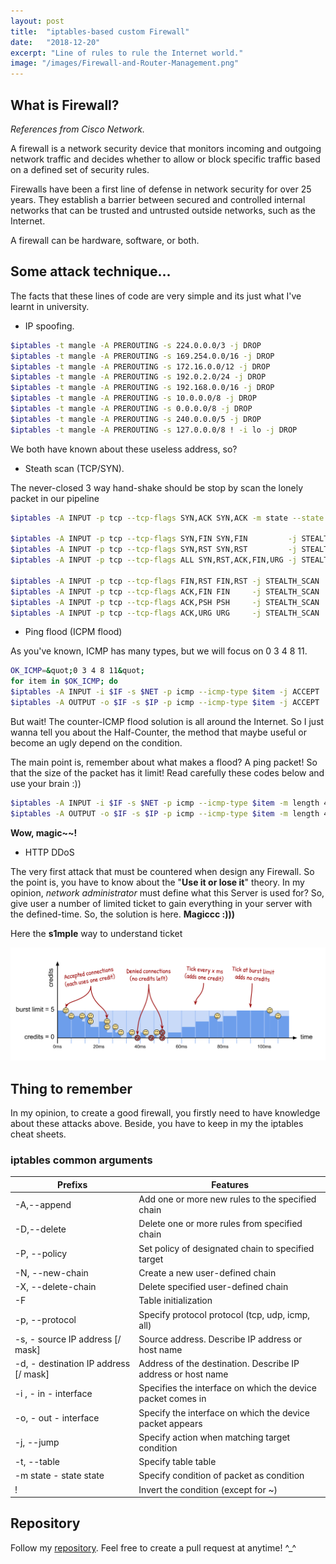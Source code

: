 ```yaml
---
layout: post
title:  "iptables-based custom Firewall"
date:   "2018-12-20"
excerpt: "Line of rules to rule the Internet world."
image: "/images/Firewall-and-Router-Management.png"
---
```


## What is Firewall?
*References from Cisco Network.*

A firewall is a network security device that monitors incoming and outgoing network traffic and decides whether to allow or block specific traffic based on a defined set of security rules.

Firewalls have been a first line of defense in network security for over 25 years. They establish a barrier between secured and controlled internal networks that can be trusted and untrusted outside networks, such as the Internet. 

A firewall can be hardware, software, or both.

## Some attack technique...

The facts that these lines of code are very simple and its just what I've learnt in university.
- IP spoofing.

```bash
$iptables -t mangle -A PREROUTING -s 224.0.0.0/3 -j DROP 
$iptables -t mangle -A PREROUTING -s 169.254.0.0/16 -j DROP 
$iptables -t mangle -A PREROUTING -s 172.16.0.0/12 -j DROP 
$iptables -t mangle -A PREROUTING -s 192.0.2.0/24 -j DROP 
$iptables -t mangle -A PREROUTING -s 192.168.0.0/16 -j DROP 
$iptables -t mangle -A PREROUTING -s 10.0.0.0/8 -j DROP 
$iptables -t mangle -A PREROUTING -s 0.0.0.0/8 -j DROP 
$iptables -t mangle -A PREROUTING -s 240.0.0.0/5 -j DROP 
$iptables -t mangle -A PREROUTING -s 127.0.0.0/8 ! -i lo -j DROP
```

We both have known about these useless address, so?
- Steath scan (TCP/SYN).

The never-closed 3 way hand-shake should be stop by scan the lonely packet in our pipeline

```bash
$iptables -A INPUT -p tcp --tcp-flags SYN,ACK SYN,ACK -m state --state NEW -j STEALTH_SCAN

$iptables -A INPUT -p tcp --tcp-flags SYN,FIN SYN,FIN         -j STEALTH_SCAN
$iptables -A INPUT -p tcp --tcp-flags SYN,RST SYN,RST         -j STEALTH_SCAN
$iptables -A INPUT -p tcp --tcp-flags ALL SYN,RST,ACK,FIN,URG -j STEALTH_SCAN

$iptables -A INPUT -p tcp --tcp-flags FIN,RST FIN,RST -j STEALTH_SCAN
$iptables -A INPUT -p tcp --tcp-flags ACK,FIN FIN     -j STEALTH_SCAN
$iptables -A INPUT -p tcp --tcp-flags ACK,PSH PSH     -j STEALTH_SCAN
$iptables -A INPUT -p tcp --tcp-flags ACK,URG URG     -j STEALTH_SCAN
```


- Ping flood (ICPM flood)

As you've known, ICMP has many types, but we will focus on 0 3 4 8 11.

```bash
OK_ICMP=&quot;0 3 4 8 11&quot;
for item in $OK_ICMP; do
$iptables -A INPUT -i $IF -s $NET -p icmp --icmp-type $item -j ACCEPT
$iptables -A OUTPUT -o $IF -s $IP -p icmp --icmp-type $item -j ACCEPT
```
But wait! The counter-ICMP flood solution is all around the Internet. So I just wanna tell you about the Half-Counter, the method that maybe useful or become an ugly depend on the condition.

The main point is, remember about what makes a flood? A ping packet! So that the size of the packet has it limit! Read carefully these codes below and use your brain :))

```bash
$iptables -A INPUT -i $IF -s $NET -p icmp --icmp-type $item -m length 42:43 -m limit --limit 1/s --limit-burst 1 -j ACCEPT
$iptables -A OUTPUT -o $IF -s $IP -p icmp --icmp-type $item -m length 42:43 -m limit --limit 1/s --limit-burst 1 -j ACCEPT
```
**Wow, magic~~!**

- HTTP DDoS

The very first attack that must be countered when design any Firewall. So the point is, you have to know about the "**Use it or lose it**" theory. In my opinion, *network administrator* must define what this Server is used for? So, give user a number of limited ticket to gain everything in your server with the defined-time. So, the solution is here. **Magiccc :)))**

Here the **s1mple** way to understand ticket


![Thing that have unlimted power](/images/http_ticket.png)

## Thing to remember

In my opinion, to create a good firewall, you firstly need to have knowledge about these attacks above. Beside, you have to keep in my the iptables cheat sheets.

### iptables common arguments

Prefixs | Features
------- | -------
-A,--append | Add one or more new rules to the specified chain
-D,--delete | Delete one or more rules from specified chain
-P, --policy| Set policy of designated chain to specified target
-N, --new-chain| Create a new user-defined chain
-X, --delete-chain | Delete specified user-defined chain
-F    | Table initialization
-p, --protocol | Specify protocol protocol (tcp, udp, icmp, all)
-s,  - source IP address [/ mask] | Source address. Describe IP address or host name
-d, - destination IP address [/ mask] | Address of the destination. Describe IP address or host name
-i , - in - interface | Specifies the interface on which the device packet comes in
-o, - out - interface | Specify the interface on which the device packet appears
-j, --jump | Specify action when matching target condition
-t, --table | Specify table table
-m state - state state | Specify condition of packet as condition
! | Invert the condition (except for ~)

## Repository

Follow my [repository](https://github.com/lesinh97/Firewall-Sem7). Feel free to create a pull request at anytime! ^_^